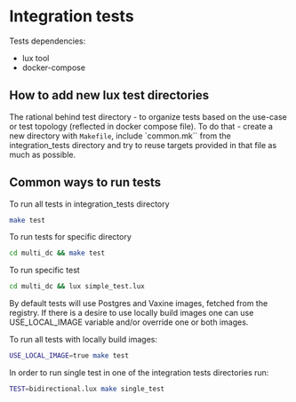 # Integration tests

Tests dependencies:
- lux tool
- docker-compose

## How to add new lux test directories

The rational behind test directory - to organize tests based on the use-case
or test topology (reflected in docker compose file). To do that - create a new
directory with `Makefile`, include `common.mk`` from the integration_tests
directory and try to reuse targets provided in that file as much as possible.

## Common ways to run tests

To run all tests in integration_tests directory
``` sh
make test
```

To run tests for specific directory

``` sh
cd multi_dc && make test
```

To run specific test

``` sh
cd multi_dc && lux simple_test.lux
```

By default tests will use Postgres and Vaxine images, fetched from the
registry. If there is a desire to use locally build images one can use
USE_LOCAL_IMAGE variable and/or override one or both images.

To run all tests with locally build images:

``` sh
USE_LOCAL_IMAGE=true make test 
```

In order to run single test in one of the integration tests directories
run:

``` sh
TEST=bidirectional.lux make single_test
```
